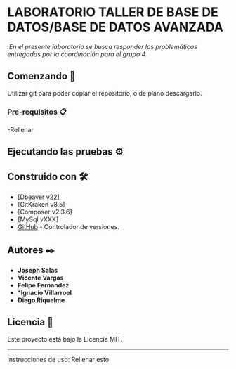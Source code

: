 # LABORATORIO TALLER DE BASE DE DATOS/BASE DE DATOS AVANZADA

_.En el presente laboratorio se busca responder las problemáticas entregadas por la coordinación para el grupo 4._

## Comenzando 🚀

Utilizar git para poder copiar el repositorio, o de plano descargarlo.

### Pre-requisitos 📋

-Rellenar


## Ejecutando las pruebas ⚙️



## Construido con 🛠️


* [Dbeaver v22]
* [GitKraken v8.5]
* [Composer v2.3.6]
* [MySql vXXX]
* [GitHub](https://github.com/) - Controlador de versiones.

## Autores ✒️
* **Joseph Salas**
* **Vicente Vargas**
* **Felipe Fernandez**
* ***Ignacio Villarroel**
* **Diego Riquelme**


## Licencia 📄

Este proyecto está bajo la Licencia MIT.

---

Instrucciones de uso:
Rellenar esto
